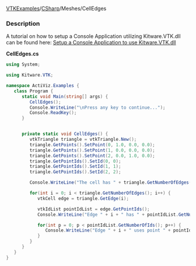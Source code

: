 [VTKExamples](/index/)/[CSharp](/CSharp)/Meshes/CellEdges

### Description
A tutorial on how to setup a Console Application utilizing Kitware.VTK.dll can be found here: [Setup a Console Application to use Kitware.VTK.dll](http://www.vtk.org/Wiki/VTK/CSharp/ActiViz.NET)<br />

**CellEdges.cs**
```csharp
using System;

using Kitware.VTK;

namespace ActiViz.Examples {
   class Program {
      static void Main(string[] args) {
         CellEdges();
         Console.WriteLine("\nPress any key to continue...");
         Console.ReadKey();
      }


      private static void CellEdges() {
         vtkTriangle triangle = vtkTriangle.New();
         triangle.GetPoints().SetPoint(0, 1.0, 0.0, 0.0);
         triangle.GetPoints().SetPoint(1, 0.0, 0.0, 0.0);
         triangle.GetPoints().SetPoint(2, 0.0, 1.0, 0.0);
         triangle.GetPointIds().SetId(0, 0);
         triangle.GetPointIds().SetId(1, 1);
         triangle.GetPointIds().SetId(2, 2);

         Console.WriteLine("The cell has " + triangle.GetNumberOfEdges() + " edges.");

         for(int i = 0; i < triangle.GetNumberOfEdges(); i++) {
            vtkCell edge = triangle.GetEdge(i);

            vtkIdList pointIdList = edge.GetPointIds();
            Console.WriteLine("Edge " + i + " has " + pointIdList.GetNumberOfIds() + " points.");

            for(int p = 0; p < pointIdList.GetNumberOfIds(); p++) {
               Console.WriteLine("Edge " + i + " uses point " + pointIdList.GetId(p));
            }
         }
      }
   }
}
```

